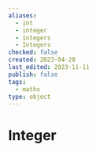```yaml
---
aliases:
  - int
  - integer
  - integers
  - Integers
checked: false
created: 2023-04-20
last_edited: 2023-11-11
publish: false
tags:
  - maths
type: object
---
```

# Integer
